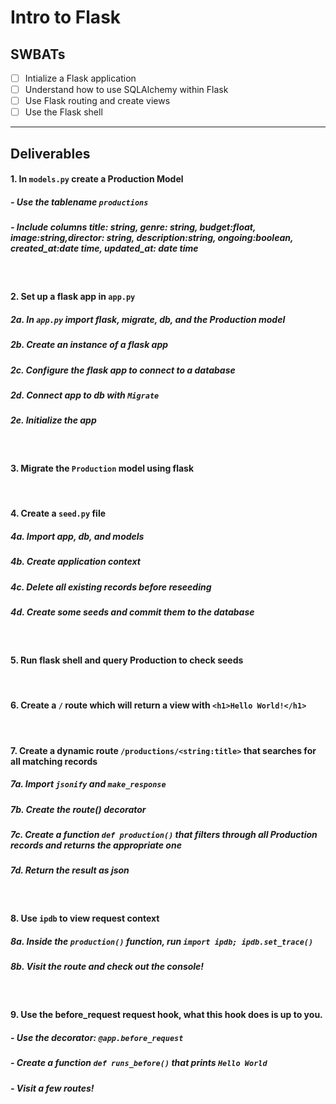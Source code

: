 # Intro to Flask

## SWBATs

- [ ] Intialize a Flask application
- [ ] Understand how to use SQLAlchemy within Flask
- [ ] Use Flask routing and create views
- [ ] Use the Flask shell

---

## Deliverables

#### 1. In `models.py` create a Production Model 
##### - Use the tablename `productions`
##### - Include columns title: string, genre: string, budget:float, image:string,director: string, description:string, ongoing:boolean, created_at:date time, updated_at: date time 

<br />

#### 2. Set up a flask app in `app.py`
##### 2a. In `app.py` import flask, migrate, db, and the Production model
##### 2b. Create an instance of a flask app
##### 2c. Configure the flask app to connect to a database 
##### 2d. Connect app to db with `Migrate`
##### 2e. Initialize the app
<br />

#### 3. Migrate the `Production` model using flask

<br />

#### 4. Create a `seed.py` file
##### 4a. Import app, db, and models
##### 4b. Create application context 
##### 4c. Delete all existing records before reseeding
##### 4d. Create some seeds and commit them to the database

<br />

#### 5. Run flask shell and query Production to check seeds

<br />

#### 6. Create a `/` route which will return a view with  `<h1>Hello World!</h1>`

<br />

#### 7. Create a dynamic route `/productions/<string:title>` that searches for all matching records
##### 7a. Import `jsonify` and `make_response`
##### 7b. Create the route() decorator
##### 7c. Create a function `def production()` that filters through all Production records and returns the appropriate one
##### 7d. Return the result as json

<br />

#### 8. Use `ipdb` to view request context
##### 8a. Inside the `production()` function, run `import ipdb; ipdb.set_trace()`
##### 8b. Visit the route and check out the console!

<br />

#### 9. Use the before_request request hook, what this hook does is up to you.
##### - Use the decorator: `@app.before_request`
##### - Create a function `def runs_before()` that prints `Hello World`
##### - Visit a few routes!

